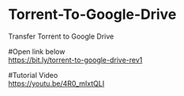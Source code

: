 # Torrent-To-Google-Drive
Transfer Torrent to Google Drive

#Open link below</br>
https://bit.ly/torrent-to-google-drive-rev1 </br>

#Tutorial Video</br>
https://youtu.be/4R0_mIxtQLI
